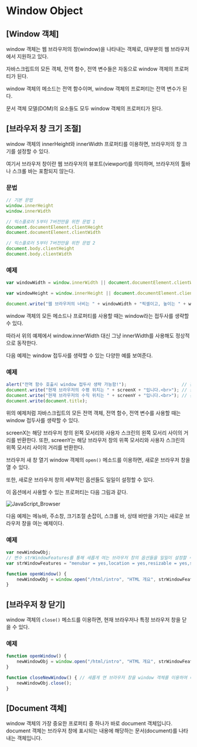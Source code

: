 # Window Object

## [Window 객체]
  window 객체는 웹 브라우저의 창(window)을 나타내는 객체로, 대부분의 웹 브라우저에서 지원하고 있다.

자바스크립트의 모든 객체, 전역 함수, 전역 변수들은 자동으로 window 객체의 프로퍼티가 된다.

window 객체의 메소드는 전역 함수이며, window 객체의 프로퍼티는 전역 변수가 된다.

문서 객체 모델(DOM)의 요소들도 모두 window 객체의 프로퍼티가 된다.


## [브라우저 창 크기 조절]
  window 객체의 innerHeight와 innerWidth 프로퍼티를 이용하면, 브라우저의 창 크기를 설정할 수 있다.

여기서 브라우저 창이란 웹 브라우저의 뷰포트(viewport)를 의미하며, 브라우저의 툴바나 스크롤 바는 포함되지 않는다.

### 문법
~~~javascript
// 기본 문법
window.innerHeight
window.innerWidth

// 익스플로러 5부터 7버전만을 위한 문법 1
document.documentElement.clientHeight
document.documentElement.clientWidth

// 익스플로러 5부터 7버전만을 위한 문법 2
document.body.clientHeight
document.body.clientWidth
~~~

### 예제
~~~javascript
var windowWidth = window.innerWidth || document.documentElement.clientWidth || document.body.clientWidth;

var windowHeight = window.innerHeight || document.documentElement.clientHeight || document.body.clientHeight;

document.write("웹 브라우저의 너비는 " + windowWidth + "픽셀이고, 높이는 " + windowHeight + "픽셀입니다.");
~~~

  window 객체의 모든 메소드나 프로퍼티를 사용할 때는 window라는 접두사를 생략할 수 있다.

따라서 위의 예제에서 window.innerWidth 대신 그냥 innerWidth를 사용해도 정상적으로 동작한다.

다음 예제는 window 접두사를 생략할 수 있는 다양한 예를 보여준다.

### 예제
~~~javascript
alert("전역 함수 호출시 window 접두사 생략 가능함!");                     // 전역 함수
document.write("현재 브라우저의 수평 위치는 " + screenX + "입니다.<br>"); // 전역 변수
document.write("현재 브라우저의 수직 위치는 " + screenY + "입니다.<br>"); // 전역 변수
document.write(document.title);                                           // 전역 객체
~~~

  위의 예제처럼 자바스크립트의 모든 전역 객체, 전역 함수, 전역 변수를 사용할 때는 window 접두사를 생략할 수 있다.

screenX는 해당 브라우저 창의 왼쪽 모서리와 사용자 스크린의 왼쪽 모서리 사이의 거리를 반환한다.
또한, screenY는 해당 브라우저 창의 위쪽 모서리와 사용자 스크린의 위쪽 모서리 사이의 거리를 반환한다.

브라우저 새 창 열기
window 객체의 `open()` 메소드를 이용하면, 새로운 브라우저 창을 열 수 있다.

또한, 새로운 브라우저 창의 세부적인 옵션들도 일일이 설정할 수 있다.


이 옵션에서 사용할 수 있는 프로퍼티는 다음 그림과 같다.

![JavaScript_Browser](http://tcpschool.com/lectures/img_js_browser_window.png)


다음 예제는 메뉴바, 주소창, 크기조절 손잡이, 스크롤 바, 상태 바만을 가지는 새로운 브라우저 창을 여는 예제이다.

### 예제
~~~javascript
var newWindowObj;
// 변수 strWindowFeatures를 통해 새롭게 여는 브라우저 창의 옵션들을 일일이 설정할 수 있음.
var strWindowFeatures = "menubar = yes,location = yes,resizable = yes,scrollbars = yes,status = yes";

function openWindow() {
    newWindowObj = window.open("/html/intro", "HTML 개요", strWindowFeatures);
}
~~~


## [브라우저 창 닫기]
  window 객체의 `close()` 메소드를 이용하면, 현재 브라우저나 특정 브라우저 창을 닫을 수 있다.

### 예제
~~~javascript
function openWindow() {
    newWindowObj = window.open("/html/intro", "HTML 개요", strWindowFeatures);
}

function closeNewWindow() { // 새롭게 연 브라우저 창을 window 객체를 이용하여 다시 닫을 수 있음.
    newWindowObj.close();
}
~~~


## [Document 객체]
  window 객체의 가장 중요한 프로퍼티 중 하나가 바로 document 객체입니다.
document 객체는 브라우저 창에 표시되는 내용에 해당하는 문서(document)를 나타내는 객체입니다.
